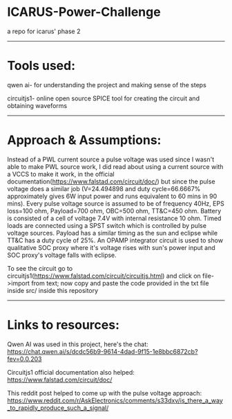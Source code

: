 # ICARUS-Power-Challenge
a repo for icarus' phase 2

---------------------

# Tools used:
qwen ai- for understanding the project and making sense of the steps

circuitjs1- online open source SPICE tool for creating the circuit and obtaining waveforms

---------------------
# Approach & Assumptions:
Instead of a PWL current source a pulse voltage was used since I wasn't able to make PWL source work, I did read about using a current source with a VCCS to make it work, in the official documentation(https://www.falstad.com/circuit/doc/) but since the pulse voltage does a similar job (V=24.494898 and duty cycle=66.6667% approximately gives 6W input power and runs equivalent to 60 mins in 90 mins). Every pulse voltage source is assumed to be of frequency 40Hz, EPS loss=100 ohm, Payload=700 ohm, OBC=500 ohm, TT&C=450 ohm. Battery is consisted of a cell of voltage 7.4V with internal resistance 10 ohm. Timed loads are connected using a SPST switch which is controlled by pulse voltage sources. Payload has a similar timing as the sun and eclipse while TT&C has a duty cycle of 25%. An OPAMP integrator circuit is used to show qualitative SOC proxy where it's voltage rises with sun's power input and SOC proxy's voltage falls with eclipse.

To see the circuit go to circuitjs1(https://www.falstad.com/circuit/circuitjs.html) and click on file->import from text; now copy and paste the code provided in the txt file inside src/ inside this repository

---------------------

# Links to resources:

Qwen AI was used in this project, here's the chat:
https://chat.qwen.ai/s/dcdc56b9-9614-4dad-9f15-1e8bbc6872cb?fev=0.0.203

Circuitjs1 official documentation also helped:
https://www.falstad.com/circuit/doc/

This reddit post helped to come up with the pulse voltage approach:
https://www.reddit.com/r/AskElectronics/comments/s33dxv/is_there_a_way_to_rapidly_produce_such_a_signal/
